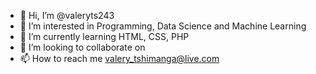 - 👋 Hi, I’m @valeryts243
- 👀 I’m interested in Programming, Data Science and Machine Learning 
- 🌱 I’m currently learning HTML, CSS, PHP 
- 💞️ I’m looking to collaborate on 
- 📫 How to reach me valery_tshimanga@live.com

<!---
valeryts243/valeryts243 is a ✨ special ✨ repository because its `README.md` (this file) appears on your GitHub profile.
You can click the Preview link to take a look at your changes.
--->
